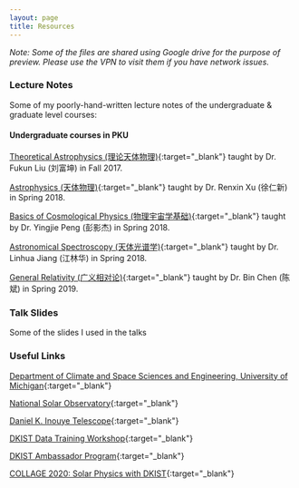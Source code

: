 ```yaml
---
layout: page
title: Resources
---
```


*Note: Some of the files are shared using Google drive for the purpose of preview. Please use the VPN to visit them if you have network issues.*

### Lecture Notes
Some of my poorly-hand-written lecture notes of the undergraduate & graduate level courses:

#### Undergraduate courses in PKU
[Theoretical Astrophysics (理论天体物理)](/assets/pdf/SteAtmos_comp.pdf){:target="_blank"} taught by Dr. Fukun Liu (刘富坤) in Fall 2017.

[Astrophysics (天体物理)](/assets/pdf/Astrophy_comp.pdf){:target="_blank"} taught by Dr. Renxin Xu (徐仁新) in Spring 2018.

[Basics of Cosmological Physics (物理宇宙学基础)](/assets/pdf/BasCosPhy_comp.pdf){:target="_blank"} taught by Dr. Yingjie Peng (彭影杰) in Spring 2018.

[Astronomical Spectroscopy (天体光谱学)](/assets/pdf/AstroSpec_comp.pdf){:target="_blank"} taught by Dr. Linhua Jiang (江林华) in Spring 2018.

[General Relativity (广义相对论)](/assets/pdf/GR_comp.pdf){:target="_blank"} taught by Dr. Bin Chen (陈斌) in Spring 2019.

### Talk Slides
Some of the slides I used in the talks 

### Useful Links

[Department of Climate and Space Sciences and Engineering, University of Michigan](https://clasp.engin.umich.edu/){:target="_blank"}

[National Solar Observatory](nso.edu){:target="_blank"}

[Daniel K. Inouye Telescope](https://www.nso.edu/telescopes/dki-solar-telescope/){:target="_blank"}

[DKIST Data Training Workshop](https://www.nso.edu/ncsp/ncsp-workshops/){:target="_blank"}

[DKIST Ambassador Program](https://www.nso.edu/ncsp/dkist-ambassadors/){:target="_blank"}

[COLLAGE 2020: Solar Physics with DKIST](https://www.nso.edu/students/collage/collage-2020/){:target="_blank"}
